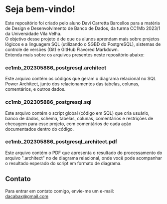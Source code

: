 # Seja bem-vindo!
Este repositório foi criado pelo aluno Davi Carretta Barcellos para a matéria de Design e Desenvolvimento de Banco de Dados, da turma CC1Mb 2023/1 da Universidade Vila Velha. <br>
O objetivo desse projeto é de que os alunos aprendam mais sobre projetos lógicos e a linguagem SQL (utilizando o SGBD do PostgreSQL), sistemas de controle de versões (Git) e GitHub Flavored Markdown. <br>
Entenda mais sobre os arquivos presentes neste repositório abaixo:
### cc1mb_202305886_postgresql.architect
Este arquivo contém os códigos que geram o diagrama relacional no SQL Power Architect, junto dos relacionamentos das tabelas, colunas, comentários, e outros dados.
### cc1mb_202305886_postgresql.sql
Este arquivo contém o script global (código em SQL) que cria usuário, banco de dados, schema, tabelas, colunas, comentários e restrições de checagem para esse projeto, com comentários de cada ação documentados dentro do código.
### cc1mb_202305886_postgresql_architect.pdf
Este arquivo contém o PDF que apresenta o resultado do processamento do arquivo ".architect" no de diagrama relacional, onde você pode acompanhar o resultado esperado do script em formato de diagrama. 
## Contato
Para entrar em contato comigo, envie-me um e-mail: <br>
dacabax@gmail.com
